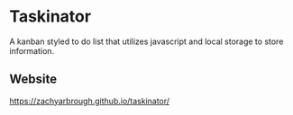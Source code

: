 # Taskinator
A kanban styled to do list that utilizes javascript and local storage to store information.
## Website
https://zachyarbrough.github.io/taskinator/

